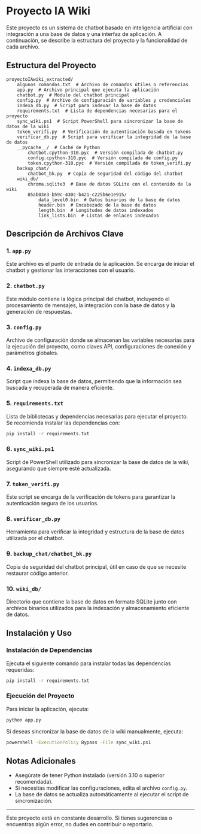 # Proyecto IA Wiki

Este proyecto es un sistema de chatbot basado en inteligencia artificial con integración a una base de datos y una interfaz de aplicación. A continuación, se describe la estructura del proyecto y la funcionalidad de cada archivo.

## Estructura del Proyecto

```
proyectoIAwiki_extracted/
    algunos comandos.txt  # Archivo de comandos útiles o referencias
    app.py  # Archivo principal que ejecuta la aplicación
    chatbot.py  # Módulo del chatbot principal
    config.py  # Archivo de configuración de variables y credenciales
    indexa_db.py  # Script para indexar la base de datos
    requirements.txt  # Lista de dependencias necesarias para el proyecto
    sync_wiki.ps1  # Script PowerShell para sincronizar la base de datos de la wiki
    token_verifi.py  # Verificación de autenticación basada en tokens
    verificar_db.py  # Script para verificar la integridad de la base de datos
    __pycache__/  # Caché de Python
        chatbot.cpython-310.pyc  # Versión compilada de chatbot.py
        config.cpython-310.pyc  # Versión compilada de config.py
        token.cpython-310.pyc  # Versión compilada de token_verifi.py
    backup_chat/
        chatbot_bk.py  # Copia de seguridad del código del chatbot
    wiki_db/
        chroma.sqlite3  # Base de datos SQLite con el contenido de la wiki
        85ab03e3-b59c-430c-b421-c225b6e1e915/
            data_level0.bin  # Datos binarios de la base de datos
            header.bin  # Encabezado de la base de datos
            length.bin  # Longitudes de datos indexados
            link_lists.bin  # Listas de enlaces indexados
```

## Descripción de Archivos Clave

### 1. `app.py`
Este archivo es el punto de entrada de la aplicación. Se encarga de iniciar el chatbot y gestionar las interacciones con el usuario.

### 2. `chatbot.py`
Este módulo contiene la lógica principal del chatbot, incluyendo el procesamiento de mensajes, la integración con la base de datos y la generación de respuestas.

### 3. `config.py`
Archivo de configuración donde se almacenan las variables necesarias para la ejecución del proyecto, como claves API, configuraciones de conexión y parámetros globales.

### 4. `indexa_db.py`
Script que indexa la base de datos, permitiendo que la información sea buscada y recuperada de manera eficiente.

### 5. `requirements.txt`
Lista de bibliotecas y dependencias necesarias para ejecutar el proyecto. Se recomienda instalar las dependencias con:
```sh
pip install -r requirements.txt
```

### 6. `sync_wiki.ps1`
Script de PowerShell utilizado para sincronizar la base de datos de la wiki, asegurando que siempre esté actualizada.

### 7. `token_verifi.py`
Este script se encarga de la verificación de tokens para garantizar la autenticación segura de los usuarios.

### 8. `verificar_db.py`
Herramienta para verificar la integridad y estructura de la base de datos utilizada por el chatbot.

### 9. `backup_chat/chatbot_bk.py`
Copia de seguridad del chatbot principal, útil en caso de que se necesite restaurar código anterior.

### 10. `wiki_db/`
Directorio que contiene la base de datos en formato SQLite junto con archivos binarios utilizados para la indexación y almacenamiento eficiente de datos.

## Instalación y Uso

### Instalación de Dependencias
Ejecuta el siguiente comando para instalar todas las dependencias requeridas:
```sh
pip install -r requirements.txt
```

### Ejecución del Proyecto
Para iniciar la aplicación, ejecuta:
```sh
python app.py
```

Si deseas sincronizar la base de datos de la wiki manualmente, ejecuta:
```sh
powershell -ExecutionPolicy Bypass -File sync_wiki.ps1
```

## Notas Adicionales
- Asegúrate de tener Python instalado (versión 3.10 o superior recomendada).
- Si necesitas modificar las configuraciones, edita el archivo `config.py`.
- La base de datos se actualiza automáticamente al ejecutar el script de sincronización.

---

Este proyecto está en constante desarrollo. Si tienes sugerencias o encuentras algún error, no dudes en contribuir o reportarlo.

